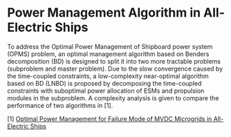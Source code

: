 # Power Management Algorithm in All-Electric Ships

To address the Optimal Power Management of Shipboard power system (OPMS) problem, an optimal management algorithm based on Benders decomposition
(BD) is designed to split it into two more tractable problems (subproblem and master problem). Due to the slow convergence caused by the time-coupled
constraints, a low-complexity near-optimal algorithm based on BD (LNBD) is proposed by decomposing the time-coupled constraints with suboptimal power
allocation of ESMs and propulsion modules in the subproblem. A complexity analysis is given to compare the performance of two algorithms in [1].

<!-- This work is used for optimizing the operating cost of MVDC shipboard power system. Especially, it can solve the problem in normal and failure mode. -->

[1] [Optimal Power Management for Failure Mode of MVDC Microgrids in All-Electric Ships](https://ieeexplore.ieee.org/document/8466001)

